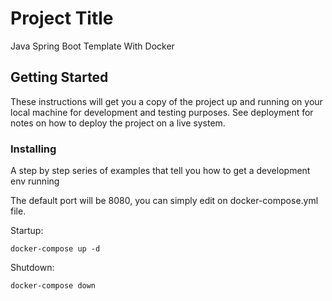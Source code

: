 # Project Title

Java Spring Boot Template With Docker

## Getting Started

These instructions will get you a copy of the project up and running on your local machine for development and testing purposes. See deployment for notes on how to deploy the project on a live system.


### Installing

A step by step series of examples that tell you how to get a development env running

The default port will be 8080, you can simply edit on docker-compose.yml file.

Startup:

```
docker-compose up -d
```

Shutdown:
```
docker-compose down
```
